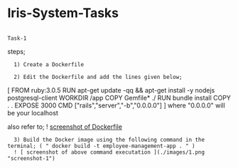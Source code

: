 # Iris-System-Tasks

                                                                      Task-1

steps;

      1) Create a Dockerfile

      2) Edit the Dockerfile and add the lines given below;

  [
  FROM ruby:3.0.5
  RUN apt-get update -qq && apt-get install -y nodejs postgresql-client
  WORKDIR /app
  COPY Gemfile* ./
  RUN bundle install
  COPY . .
  EXPOSE 3000
  CMD ["rails","server","-b","0.0.0.0"]
  ]
      where "0.0.0.0" will be your localhost

also refer to; ! [ screenshot of Dockerfile ](./images/Dockerfile.png "Dockerfile")

      3) Build the Docker image using the following command in the terminal; ( " docker build -t employee-management-app . " )
      ! [ screenshot of above command executation ](./images/1.png "screenshot-1")

